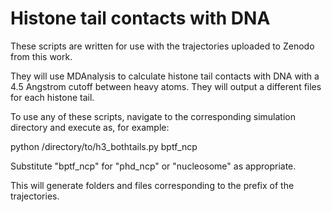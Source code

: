 # Histone tail contacts with DNA

These scripts are written for use with the trajectories uploaded to Zenodo from this work.

They will use MDAnalysis to calculate histone tail contacts with DNA with a 4.5 Angstrom cutoff between heavy atoms. They will output a different files for each histone tail.

To use any of these scripts, navigate to the corresponding simulation directory and execute as, for example:

python /directory/to/h3_bothtails.py bptf_ncp

Substitute "bptf_ncp" for "phd_ncp" or "nucleosome" as appropriate.

This will generate folders and files corresponding to the prefix of the trajectories.
